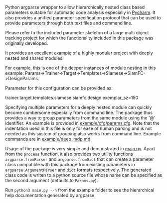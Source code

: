 Python argparse wrapper to allow hierarchically nested class based parameters suitable for automatic code analysis especially in [Pycharm](https://www.jetbrains.com/pycharm/).
It also provides a unified parameter specification protocol that can be used to provide parameters through both text files and command line.

Please refer to the included parameter skeleton of a large multi object tracking project for which the functionality included in this package was originally developed.

It provides an excellent example of a highly modular project with deeply nested and shared modules.

For example, this is one of the deeper instances of module nesting in this example: Params->Trainer->Target->Templates->Siamese->SiamFC->DesignParams.

Parameter for this configuration can be provided as:

trainer.target.templates.siamese.siamfc.design.exemplar_sz=150

Specifying multiple parameters for a deeply nested module can quickly become cumbersome especially from command line.
The package thus provides a way to group parameters from the same module using the '@' identifier.
An example is provided in [example/cfg/params.cfg](example/cfg/params.cfg).
Note that the indentation used in this file is only for ease of human parsing and is not needed as this system of grouping also works from command line.
Example commands are in [example/deep_mdp.md](example/deep_mdp.md)

Usage of the package is very simple and demonstrated in [main.py](example/main.py).
Apart from the `process` function, it also provides two utility functions `argparse.fromParser` and `argparse.fromDict` that can create a parameter class compatible with this package from existing parameters in  `argparse.ArgumentParser` and `dict` formats respectively.
The generated class code is writen to a python source file whose name can be specified as the second argument (defaults to `Params.py`).

Run `python3 main.py --h` from the example folder to see the hierarchical help documentation generated by argparse.





>



